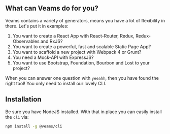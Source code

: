 [//]: # ({{#wrapWith "content-section"}})

[//]: #     ({{#wrapWith "grid-row"}})
[//]: #         ({{#wrapWith "grid-col" colClasses="is-col-mobile-l-6"}})

## What can Veams do for you?

Veams contains a variety of generators, means you have a lot of flexibility in there. Let's put it in examples: 

1. You want to create a React App with React-Router, Redux, Redux-Observables and RxJS?
1. You want to create a powerful, fast and scalable Static Page App? 
1. You want to scaffold a new project with Webpack 4 or Grunt? 
1. You need a Mock-API with ExpressJS?
1. You want to use Bootstrap, Foundation, Bourbon and Lost to your project?

When you can answer one question with `yeeahh`, then you have found the right tool! You only need to install our lovely CLI. 

[//]: #     ({{/wrapWith}})
[//]: #     ({{#wrapWith "grid-col" colClasses="is-col-mobile-l-6"}})

## Installation

Be sure you have NodeJS installed. With that in place you can easily install the `cli` via: 

```bash
npm install -g @veams/cli
```

[//]: # ({{> video }})
[//]: #         ({{/wrapWith}})
[//]: #     ({{/wrapWith}})
[//]: # ({{/wrapWith}})